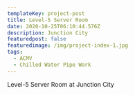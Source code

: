 ```yaml
---
templateKey: project-post
title: Level-5 Server Room
date: 2020-10-25T06:10:44.576Z
description: Junction City
featuredpost: false
featuredimage: /img/project-index-1.jpg
tags:
  - ACMV
  - Chilled Water Pipe Work
---
```

Level-5 Server Room at Junction City